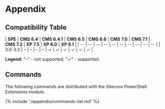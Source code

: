 # Appendix

## Compatibility Table

| **SPE**  | **CMS 6.4** | **CMS 6.4.1** | **CMS 6.5** | **CMS 6.6** | **CMS 7.0** | **CMS 7.1** | **CMS 7.2** | **XP 7.5** | **XP 8.0** | **XP 8.1** |
| -- | -- | -- | -- | -- | -- | -- | -- | -- | -- |
| 3.0-3.3 | &#8211; | &#8211; | &#8211; | &#8211; | &#x2713; | &#x2713; | &#x2713; | &#x2713; | &#x2713; | &#x2713; |

**Legend:** "&#8211;" - not supported; "&#x2713;" - supported.

## Commands
 
The following commands are distributed with the Sitecore PowerShell Extensions module.
 
{% include './appendix/commands-list.md' %}